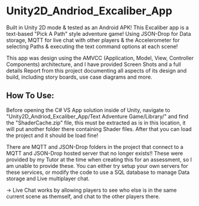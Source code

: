 # Unity2D_Andriod_Excaliber_App
Built in Unity 2D mode &amp; tested as an Android APK! This Excaliber app is a text-based "Pick A Path" style adventure game! Using JSON-Drop for Data storage, MQTT for live chat with other players &amp; the Accelerometer for selecting Paths &amp; executing the text command options at each scene!

This app was design using the AMVCC (Application, Model, View, Controller Components) architecture, and I have provided Screen Shots and a full details Report from this project documenting all aspects of its design and build, including story boards, use case diagrams and more.

## How To Use:
Before opening the C# VS App solution inside of Unity, navigate to "Unity2D_Andriod_Excaliber_App/Text Adventure Game/Library/" and find the "ShaderCache.zip" file, this must be extracted as is in this location, it will put another folder there containing Shader files. After that you can load the project and it should be load fine!

There are MQTT and JSON-Drop folders in the project that connect to a MQTT and JSON-Drop hosted server that no longer exists!! These were provided by my Tutor at the time when creating this for an assessment, so I am unable to provide these. You can either try setup your own servers for these services, or modify the code to use a SQL database to manage Data storage and Live multiplayer chat.

-> Live Chat works by allowing players to see who else is in the same current scene as themself, and chat to the other players there.
